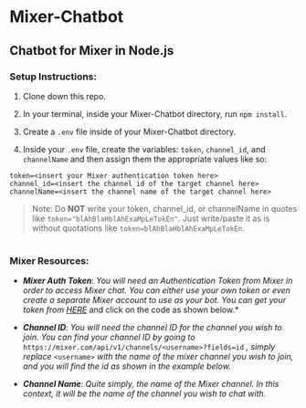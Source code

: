 # Mixer-Chatbot 

## Chatbot for Mixer in Node.js 

### Setup Instructions:

 1. Clone down this repo. 
 
 2. In your terminal, inside your Mixer-Chatbot directory, run `npm install`. 
 
 3. Create a `.env` file inside of your Mixer-Chatbot directory. 
 
 4. Inside your `.env` file, create the variables: `token`, `channel_id`, and `channelName` and then assign them the appropriate values like so:

> 

    token=<insert your Mixer authentication token here>
    channel_id=<insert the channel id of the target channel here>
    channelName=<insert the channel name of the target channel here>

> Note: Do **NOT** write your token, channel_id, or channelName in quotes like `token="blAhBlaHblAhExaMpLeTokEn"`. Just write/paste it as is without quotations like `token=blAhBlaHblAhExaMpLeTokEn`.
#
### Mixer Resources: 

 - ***Mixer Auth Token***: *You will need an Authentication Token from Mixer in order to access Mixer chat. You can either use your own token or even create a separate Mixer account to use as your bot. You can get your token from [HERE](https://dev.mixer.com/guides/chat/chatbot)* and click on the code as shown below.* 

 - ***Channel ID***: *You will need the channel ID for the channel you wish to join. You can find your channel ID by going to* `https://mixer.com/api/v1/channels/<username>?fields=id` *, simply replace* `<username>` *with the name of the mixer channel you wish to join, and you will find the id as shown in the example below.*

 - ***Channel Name***: *Quite simply, the name of the Mixer channel. In this context, it will be the name of the channel you wish to chat with.*
